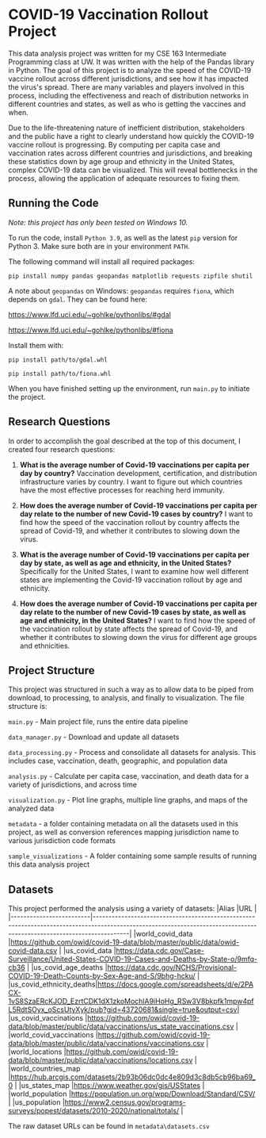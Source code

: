 # COVID-19 Vaccination Rollout Project

This data analysis project was written for my CSE 163 Intermediate Programming class at UW. It was written with the help of the Pandas library in Python. The goal of this project is to analyze the speed of the COVID-19 vaccine rollout across different jurisdictions, and see how it has impacted the virus's spread. There are many variables and players involved in this process, including the effectiveness and reach of distribution networks in different countries and states, as well as who is getting the vaccines and when. 

Due to the life-threatening nature of inefficient distribution, stakeholders and the public have a right to clearly understand how quickly the COVID-19 vaccine rollout is progressing. By computing per capita case and vaccination rates across different countries and jurisdictions, and breaking these statistics down by age group and ethnicity in the United States, complex COVID-19 data can be visualized. This will reveal bottlenecks in the process, allowing the application of adequate resources to fixing them.

## Running the Code

*Note: this project has only been tested on Windows 10.*

To run the code, install `Python 3.9`, as well as the latest `pip` version for Python 3. Make sure both are in your environment `PATH`.

The following command will install all required packages: 

    pip install numpy pandas geopandas matplotlib requests zipfile shutil

A note about `geopandas` on Windows: `geopandas` requires  `fiona`, which depends on `gdal`. They can be found here:

https://www.lfd.uci.edu/~gohlke/pythonlibs/#gdal

https://www.lfd.uci.edu/~gohlke/pythonlibs/#fiona

Install them with:

`pip install path/to/gdal.whl`

`pip install path/to/fiona.whl`

When you have finished setting up the environment, run `main.py` to initiate the project.

## Research Questions

In order to accomplish the goal described at the top of this document, I created four research questions:

1.	**What is the average number of Covid-19 vaccinations per capita per day by country?** Vaccination development, certification, and distribution infrastructure varies by country. I want to figure out which countries have the most effective processes for reaching herd immunity.

2.	**How does the average number of Covid-19 vaccinations per capita per day relate to the number of new Covid-19 cases by country?** I want to find how the speed of the vaccination rollout by country affects the spread of Covid-19, and whether it contributes to slowing down the virus.

3.	**What is the average number of Covid-19 vaccinations per capita per day by state, as well as age and ethnicity, in the United States?**  Specifically for the United States, I want to examine how well different states are implementing the Covid-19 vaccination rollout by age and ethnicity.

4.	**How does the average number of Covid-19 vaccinations per capita per day relate to the number of new Covid-19 cases by state, as well as age and ethnicity, in the United States?** I want to find how the speed of the vaccination rollout by state affects the spread of Covid-19, and whether it contributes to slowing down the virus for different age groups and ethnicities.

## Project Structure

This project was structured in such a way as to allow data to be piped from download, to processing, to analysis, and finally to visualization. The file structure is:

`main.py` - Main project file, runs the entire data pipeline

`data_manager.py` - Download and update all datasets

`data_processing.py` - Process and consolidate all datasets for analysis. This includes case, vaccination, death, geographic, and population data

`analysis.py` - Calculate per capita case, vaccination, and death data for a variety of jurisdictions, and across time

`visualization.py` - Plot line graphs, multiple line graphs, and maps of the analyzed data

`metadata` - a folder containing metadata on all the datasets used in this project, as well as conversion references mapping jurisdiction name to various jurisdiction code formats

`sample_visualizations` - A folder containing some sample results of running this data analysis project

## Datasets
This project performed the analysis using a variety of datasets:
|Alias                    |URL                                                                                                                                                                    |
|-------------------------|-----------------------------------------------------------------------------------------------------------------------------------------------------------------------|
|world_covid_data         |https://github.com/owid/covid-19-data/blob/master/public/data/owid-covid-data.csv                                                                                      |
|us_covid_data            |https://data.cdc.gov/Case-Surveillance/United-States-COVID-19-Cases-and-Deaths-by-State-o/9mfq-cb36                                                                    |
|us_covid_age_deaths      |https://data.cdc.gov/NCHS/Provisional-COVID-19-Death-Counts-by-Sex-Age-and-S/9bhg-hcku/                                                                                |
|us_covid_ethnicity_deaths|https://docs.google.com/spreadsheets/d/e/2PACX-1vS8SzaERcKJOD_EzrtCDK1dX1zkoMochlA9iHoHg_RSw3V8bkpfk1mpw4pfL5RdtSOyx_oScsUtyXyk/pub?gid=43720681&single=true&output=csv|
|us_covid_vaccinations    |https://github.com/owid/covid-19-data/blob/master/public/data/vaccinations/us_state_vaccinations.csv                                                                   |
|world_covid_vaccinations |https://github.com/owid/covid-19-data/blob/master/public/data/vaccinations/vaccinations.csv                                                                            |
|world_locations          |https://github.com/owid/covid-19-data/blob/master/public/data/vaccinations/locations.csv                                                                               |
|world_countries_map      |https://hub.arcgis.com/datasets/2b93b06dc0dc4e809d3c8db5cb96ba69_0                                                                                                     |
|us_states_map            |https://www.weather.gov/gis/USStates                                                                                                                                   |
|world_population         |https://population.un.org/wpp/Download/Standard/CSV/                                                                                                                   |
|us_population            |https://www2.census.gov/programs-surveys/popest/datasets/2010-2020/national/totals/                                                                                    |

The raw dataset URLs can be found in `metadata\datasets.csv`
